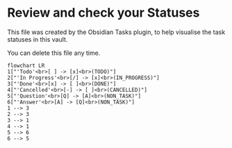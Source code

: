 
# Review and check your Statuses

This file was created by the Obsidian Tasks plugin, to help visualise the
task statuses in this vault.

You can delete this file any time.

<!-- Switch to Live Preview or Reading Mode to see the diagram. -->


```mermaid
flowchart LR
1["'Todo'<br>[ ] -> [x]<br>(TODO)"]
2["'In Progress'<br>[/] -> [x]<br>(IN_PROGRESS)"]
3["'Done'<br>[x] -> [ ]<br>(DONE)"]
4["'Cancelled'<br>[-] -> [ ]<br>(CANCELLED)"]
5["'Question'<br>[Q] -> [A]<br>(NON_TASK)"]
6["'Answer'<br>[A] -> [Q]<br>(NON_TASK)"]
1 --> 3
2 --> 3
3 --> 1
4 --> 1
5 --> 6
6 --> 5
```

